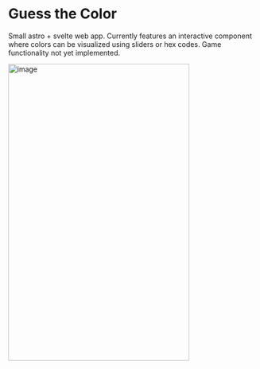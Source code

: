 # Guess the Color
Small astro + svelte web app. Currently features an interactive component where colors can be visualized using sliders or hex codes. Game functionality not yet implemented.

<img width="364" height="597" alt="image" src="https://github.com/user-attachments/assets/e661d375-a542-49cb-9749-24f5f5342a7b" />

